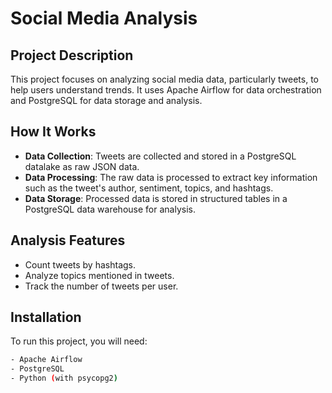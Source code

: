 # Social Media Analysis

## Project Description

This project focuses on analyzing social media data, particularly tweets, to help users understand trends. It uses Apache Airflow for data orchestration and PostgreSQL for data storage and analysis.

## How It Works

- **Data Collection**: Tweets are collected and stored in a PostgreSQL datalake as raw JSON data.
- **Data Processing**: The raw data is processed to extract key information such as the tweet's author, sentiment, topics, and hashtags.
- **Data Storage**: Processed data is stored in structured tables in a PostgreSQL data warehouse for analysis.

## Analysis Features

- Count tweets by hashtags.
- Analyze topics mentioned in tweets.
- Track the number of tweets per user.

## Installation

To run this project, you will need:
```bash
- Apache Airflow
- PostgreSQL
- Python (with psycopg2)
